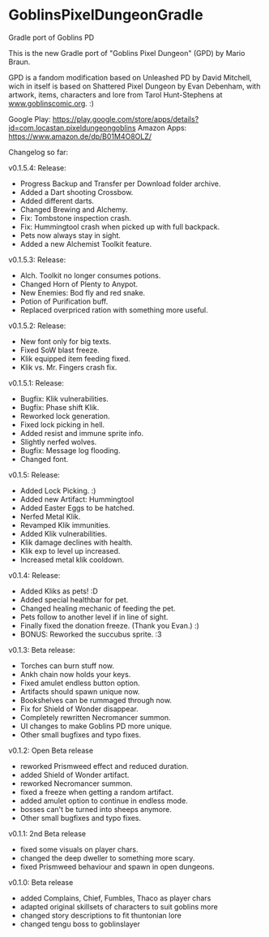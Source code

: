 # GoblinsPixelDungeonGradle
Gradle port of Goblins PD

This is the new Gradle port of "Goblins Pixel Dungeon" (GPD) by Mario Braun. 

GPD is a fandom modification based on Unleashed PD by David Mitchell, wich in itself is based on Shattered Pixel Dungeon by Evan Debenham,
with artwork, items, characters and lore from Tarol Hunt-Stephens at www.goblinscomic.org. :)

Google Play: https://play.google.com/store/apps/details?id=com.locastan.pixeldungeongoblins
Amazon Apps: https://www.amazon.de/dp/B01M4O8OLZ/

Changelog so far:

v0.1.5.4: Release:
- Progress Backup and Transfer per Download folder archive.
- Added a Dart shooting Crossbow.
- Added different darts.
- Changed Brewing and Alchemy.
- Fix: Tombstone inspection crash.
- Fix: Hummingtool crash when picked up with full backpack.
- Pets now always stay in sight.
- Added a new Alchemist Toolkit feature.

v0.1.5.3: Release:
- Alch. Toolkit no longer consumes potions.
- Changed Horn of Plenty to Anypot.
- New Enemies: Bod fly and red snake.
- Potion of Purification buff.
- Replaced overpriced ration with something more useful.

v0.1.5.2: Release:
- New font only for big texts.
- Fixed SoW blast freeze.
- Klik equipped item feeding fixed.
- Klik vs. Mr. Fingers crash fix.

v0.1.5.1: Release:
- Bugfix: Klik vulnerabilities.
- Bugfix: Phase shift Klik.
- Reworked lock generation.
- Fixed lock picking in hell.
- Added resist and immune sprite info.
- Slightly nerfed wolves.
- Bugfix: Message log flooding.
- Changed font.

v0.1.5: Release:
- Added Lock Picking. :)
- Added new Artifact: Hummingtool
- Added Easter Eggs to be hatched.
- Nerfed Metal Klik.
- Revamped Klik immunities.
- Added Klik vulnerabilities.
- Klik damage declines with health.
- Klik exp to level up increased.
- Increased metal klik cooldown.

v0.1.4: Release:
- Added Kliks as pets! :D
- Added special healthbar for pet.
- Changed healing mechanic of feeding the pet.
- Pets follow to another level if in line of sight.
- Finally fixed the donation freeze. (Thank you Evan.) :)
- BONUS: Reworked the succubus sprite. :3

v0.1.3: Beta release:
- Torches can burn stuff now.
- Ankh chain now holds your keys.
- Fixed amulet endless button option.
- Artifacts should spawn unique now.
- Bookshelves can be rummaged through now.
- Fix for Shield of Wonder disappear.
- Completely rewritten Necromancer summon.
- UI changes to make Goblins PD more unique.
- Other small bugfixes and typo fixes.

v0.1.2: Open Beta release 
- reworked Prismweed effect and reduced duration. 
- added Shield of Wonder artifact. 
- reworked Necromancer summon. 
- fixed a freeze when getting a random artifact. 
- added amulet option to continue in endless mode. 
- bosses can't be turned into sheeps anymore. 
- Other small bugfixes and typo fixes. 

v0.1.1: 2nd Beta release 
- fixed some visuals on player chars. 
- changed the deep dweller to something more scary. 
- fixed Prismweed behaviour and spawn in open dungeons. 

v0.1.0: Beta release 
- added Complains, Chief, Fumbles, Thaco as player chars 
- adapted original skillsets of characters to suit goblins more
- changed story descriptions to fit thuntonian lore 
- changed tengu boss to goblinslayer
